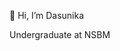  👋 Hi, I’m Dasunika
 
 Undergraduate at NSBM
<!---
dasunikayapabandara/dasunikayapabandara is a ✨ special ✨ repository because its `README.md` (this file) appears on your GitHub profile.
You can click the Preview link to take a look at your changes.
--->
